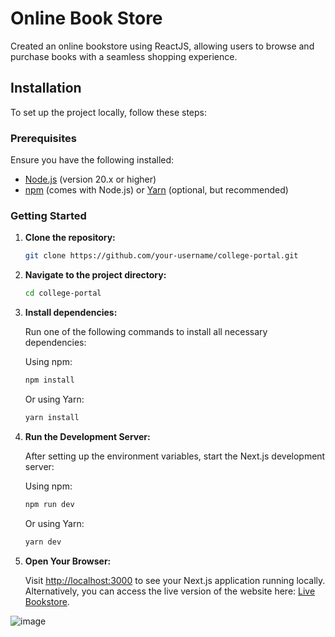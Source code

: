 # Online Book Store

Created an online bookstore using ReactJS, allowing users to browse and purchase books with a seamless shopping experience.

## Installation

To set up the project locally, follow these steps:

### Prerequisites

Ensure you have the following installed:

- [Node.js](https://nodejs.org/) (version 20.x or higher)
- [npm](https://www.npmjs.com/) (comes with Node.js) or [Yarn](https://yarnpkg.com/) (optional, but recommended)

### Getting Started

1. **Clone the repository:**

    ```bash
    git clone https://github.com/your-username/college-portal.git
    ```

2. **Navigate to the project directory:**

    ```bash
    cd college-portal
    ```

3. **Install dependencies:**

    Run one of the following commands to install all necessary dependencies:

    Using npm:

    ```bash
    npm install
    ```

    Or using Yarn:

    ```bash
    yarn install
    ```

4. **Run the Development Server:**

    After setting up the environment variables, start the Next.js development server:

    Using npm:

    ```bash
    npm run dev
    ```

    Or using Yarn:

    ```bash
    yarn dev
    ```

5. **Open Your Browser:**

    Visit [http://localhost:3000](http://localhost:3000) to see your Next.js application running locally.
    Alternatively, you can access the live version of the website here: [Live Bookstore](https://elgendy-book-store.netlify.app/).


![image](https://github.com/user-attachments/assets/e40d0ab5-0c9b-402d-91fc-58f4393255c9)

